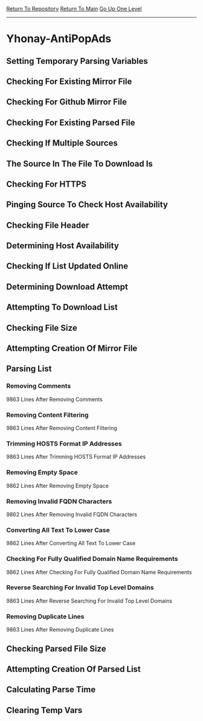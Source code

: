 [Return To Repository](https://github.com/deathbybandaid/piholeparser/)
[Return To Main](https://github.com/deathbybandaid/piholeparser/blob/master/RecentRunLogs/Mainlog.md)
[Go Up One Level](https://github.com/deathbybandaid/piholeparser/blob/master/RecentRunLogs/TopLevelScripts/30-Processing-External-Blacklists.md)
____________________________________
# Yhonay-AntiPopAds
## Setting Temporary Parsing Variables
## Checking For Existing Mirror File
## Checking For Github Mirror File
## Checking For Existing Parsed File
## Checking If Multiple Sources
## The Source In The File To Download Is
## Checking For HTTPS
## Pinging Source To Check Host Availability
## Checking File Header
## Determining Host Availability
## Checking If List Updated Online
## Determining Download Attempt
## Attempting To Download List
## Checking File Size
## Attempting Creation Of Mirror File
## Parsing List
### Removing Comments
9863 Lines After Removing Comments
### Removing Content Filtering
9863 Lines After Removing Content Filtering
### Trimming HOSTS Format IP Addresses
9863 Lines After Trimming HOSTS Format IP Addresses
### Removing Empty Space
9862 Lines After Removing Empty Space
### Removing Invalid FQDN Characters
9862 Lines After Removing Invalid FQDN Characters
### Converting All Text To Lower Case
9862 Lines After Converting All Text To Lower Case
### Checking For Fully Qualified Domain Name Requirements
9862 Lines After Checking For Fully Qualified Domain Name Requirements
### Reverse Searching For Invalid Top Level Domains
9863 Lines After Reverse Searching For Invalid Top Level Domains
### Removing Duplicate Lines
9863 Lines After Removing Duplicate Lines
## Checking Parsed File Size
## Attempting Creation Of Parsed List
## Calculating Parse Time
## Clearing Temp Vars
